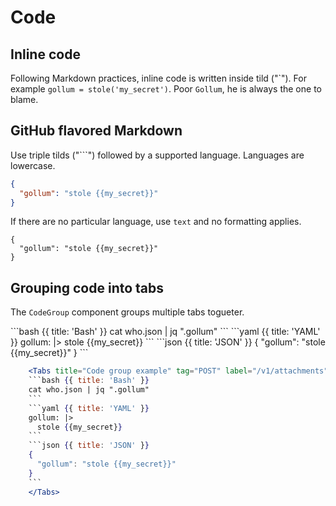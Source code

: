 
# Code

## Inline code

Following Markdown practices, inline code is written inside tild ("\`"). For example `gollum = stole('my_secret')`. Poor `Gollum`, he is always the one to blame.

## GitHub flavored Markdown

Use triple tilds ("\`\`\`") followed by a supported language. Languages are lowercase.

```json
{
  "gollum": "stole {{my_secret}}"
}
```

If there are no particular language, use `text` and no formatting applies.

```text
{
  "gollum": "stole {{my_secret}}"
}
```

## Grouping code into tabs

The `CodeGroup` component groups multiple tabs togueter.

<Tabs title="Code group example" tag="POST" label="/v1/attachments" >
```bash {{ title: 'Bash' }}
cat who.json | jq ".gollum"
```
```yaml {{ title: 'YAML' }}
gollum: |>
  stole {{my_secret}}
```
```json {{ title: 'JSON' }}
{
  "gollum": "stole {{my_secret}}"
}
```
</Tabs>

```jsx
    <Tabs title="Code group example" tag="POST" label="/v1/attachments" >
    ```bash {{ title: 'Bash' }}
    cat who.json | jq ".gollum"
    ```
    ```yaml {{ title: 'YAML' }}
    gollum: |>
      stole {{my_secret}}
    ```
    ```json {{ title: 'JSON' }}
    {
      "gollum": "stole {{my_secret}}"
    }
    ```
    </Tabs>
```
